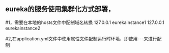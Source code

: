 ## eureka的服务使用集群化方式部署，
#1，需要在本地的hosts文件中配制域名转换
127.0.0.1 eurekainstance1
127.0.0.1 eurekainstance2

#2,在application.yml文件中使用属性文件配制运行时环境，即使用---来进行配制
